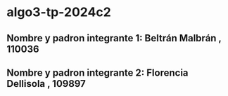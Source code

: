 # algo3-tp-2024c2

## Nombre y padron integrante 1: Beltrán Malbrán , 110036
## Nombre y padron integrante 2: Florencia Dellisola , 109897
 

